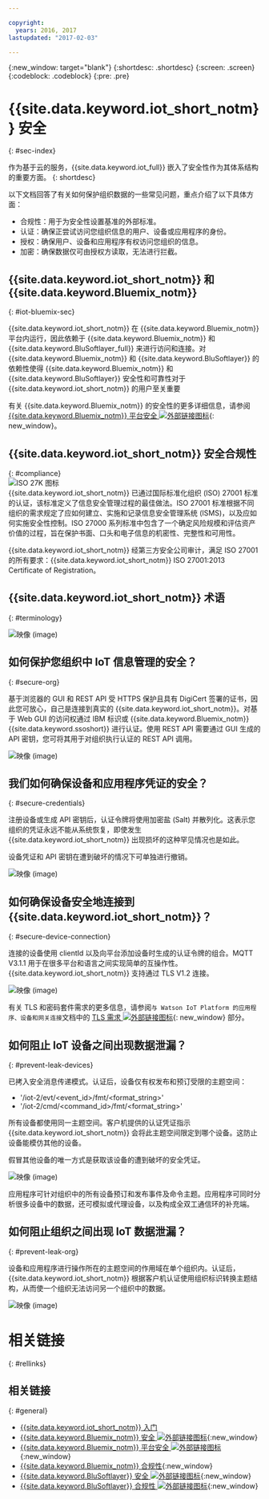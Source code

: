 ```yaml
---

copyright:
  years: 2016, 2017
lastupdated: "2017-02-03"

---
```


{:new_window: target="blank"}
{:shortdesc: .shortdesc}
{:screen: .screen}
{:codeblock: .codeblock}
{:pre: .pre}


# {{site.data.keyword.iot_short_notm}} 安全
{: #sec-index}

作为基于云的服务，{{site.data.keyword.iot_full}} 嵌入了安全性作为其体系结构的重要方面。
{: shortdesc}

以下文档回答了有关如何保护组织数据的一些常见问题，重点介绍了以下具体方面：

* 合规性：用于为安全性设置基准的外部标准。
* 认证：确保正尝试访问您组织信息的用户、设备或应用程序的身份。
* 授权：确保用户、设备和应用程序有权访问您组织的信息。
* 加密：确保数据仅可由授权方读取，无法进行拦截。

## {{site.data.keyword.iot_short_notm}} 和 {{site.data.keyword.Bluemix_notm}}
{: #iot-bluemix-sec}

{{site.data.keyword.iot_short_notm}} 在 {{site.data.keyword.Bluemix_notm}} 平台内运行，因此依赖于 {{site.data.keyword.Bluemix_notm}} 和 {{site.data.keyword.BluSoftlayer_full}} 来进行访问和连接。对 {{site.data.keyword.Bluemix_notm}} 和 {{site.data.keyword.BluSoftlayer}} 的依赖性使得 {{site.data.keyword.Bluemix_notm}} 和 {{site.data.keyword.BluSoftlayer}} 安全性和可靠性对于 {{site.data.keyword.iot_short_notm}} 的用户至关重要

有关 {{site.data.keyword.Bluemix_notm}} 的安全性的更多详细信息，请参阅 [{{site.data.keyword.Bluemix_notm}} 平台安全 ![外部链接图标](../../../../icons/launch-glyph.svg)](https://console.ng.bluemix.net/docs/security/index.html#platform-security){: new_window}。

## {{site.data.keyword.iot_short_notm}} 安全合规性
{: #compliance}  
![ISO 27K 图标](../../images/icon_iso27k1.png "ISO 27K 图标")   
{{site.data.keyword.iot_short_notm}} 已通过国际标准化组织 (ISO) 27001 标准的认证，该标准定义了信息安全管理过程的最佳做法。ISO 27001 标准根据不同组织的需求规定了应如何建立、实施和记录信息安全管理系统 (ISMS)，以及应如何实施安全性控制。ISO 27000 系列标准中包含了一个确定风险规模和评估资产价值的过程，旨在保护书面、口头和电子信息的机密性、完整性和可用性。

{{site.data.keyword.iot_short_notm}} 经第三方安全公司审计，满足 ISO 27001 的所有要求：{{site.data.keyword.iot_short_notm}} ISO 27001:2013 Certificate of Registration。


## {{site.data.keyword.iot_short_notm}} 术语
{: #terminology}

![映像 (image)](terminology_platform.svg)


## 如何保护您组织中 IoT 信息管理的安全？
{: #secure-org}

基于浏览器的 GUI 和 REST API 受 HTTPS 保护且具有 DigiCert 签署的证书，因此您可放心，自己是连接到真实的 {{site.data.keyword.iot_short_notm}}。对基于 Web GUI 的访问权通过 IBM 标识或 {{site.data.keyword.Bluemix_notm}} {{site.data.keyword.ssoshort}} 进行认证。使用 REST API 需要通过 GUI 生成的 API 密钥，您可将其用于对组织执行认证的 REST API 调用。

![映像 (image)](management_platform.svg)


## 我们如何确保设备和应用程序凭证的安全？
{: #secure-credentials}

注册设备或生成 API 密钥后，认证令牌将使用加密盐 (Salt) 并散列化。这表示您组织的凭证永远不能从系统恢复，即使发生 {{site.data.keyword.iot_short_notm}} 出现损坏的这种罕见情况也是如此。

设备凭证和 API 密钥在遭到破坏的情况下可单独进行撤销。

![映像 (image)](authentication_platform.svg)

## 如何确保设备安全地连接到 {{site.data.keyword.iot_short_notm}}？
{: #secure-device-connection}

连接的设备使用 clientId 以及向平台添加设备时生成的认证令牌的组合。MQTT V3.1.1 用于在很多平台和语言之间实现简单的互操作性。{{site.data.keyword.iot_short_notm}} 支持通过 TLS V1.2 连接。

![映像 (image)](connectivity_platform.svg)

有关 TLS 和密码套件需求的更多信息，请参阅`与 Watson IoT Platform 的应用程序、设备和网关连接`文档中的 [TLS 需求 ![外部链接图标](../../../../icons/launch-glyph.svg)](https://console.ng.bluemix.net/docs/services/IoT/reference/security/connect_devices_apps_gw.html#tls_requirements){: new_window} 部分。

## 如何阻止 IoT 设备之间出现数据泄漏？
{: #prevent-leak-devices}

已拷入安全消息传递模式。认证后，设备仅有权发布和预订受限的主题空间：

* '/iot-2/evt/<event_id>/fmt/<format_string>'
* '/iot-2/cmd/<command_id>/fmt/<format_string>'

所有设备都使用同一主题空间。客户机提供的认证凭证指示 {{site.data.keyword.iot_short_notm}} 会将此主题空间限定到哪个设备。这防止设备能模仿其他的设备。

假冒其他设备的唯一方式是获取该设备的遭到破坏的安全凭证。


![映像 (image)](device_scope_platform.svg)


应用程序可针对组织中的所有设备预订和发布事件及命令主题。应用程序可同时分析很多设备中的数据，还可模拟或代理设备，以及构成全双工通信环的补充端。


## 如何阻止组织之间出现 IoT 数据泄漏？
{: #prevent-leak-org}

设备和应用程序进行操作所在的主题空间的作用域在单个组织内。认证后，{{site.data.keyword.iot_short_notm}} 根据客户机认证使用组织标识转换主题结构，从而使一个组织无法访问另一个组织中的数据。

![映像 (image)](org_scope_platform.svg)

# 相关链接
{: #rellinks}
## 相关链接
{: #general}
* [{{site.data.keyword.iot_short_notm}} 入门](https://console.ng.bluemix.net/docs/services/IoT/index.html)
* [{{site.data.keyword.Bluemix_notm}} 安全 ![外部链接图标](../../../../icons/launch-glyph.svg "外部链接图标")](https://console.ng.bluemix.net/docs/security/index.html#security "外部链接图标"){:new_window}
* [{{site.data.keyword.Bluemix_notm}} 平台安全 ![外部链接图标](../../../../icons/launch-glyph.svg "外部链接图标")](https://console.ng.bluemix.net/docs/security/index.html#platform-security "外部链接图标"){:new_window}
* [{{site.data.keyword.Bluemix_notm}} 合规性](https://console.ng.bluemix.net/docs/security/index.html#compliance){:new_window}
* [{{site.data.keyword.BluSoftlayer}} 安全 ![外部链接图标](../../../../icons/launch-glyph.svg "外部链接图标")](http://www.softlayer.com/security "外部链接图标"){:new_window}
* [{{site.data.keyword.BluSoftlayer}} 合规性 ![外部链接图标](../../../../icons/launch-glyph.svg "外部链接图标")](http://www.softlayer.com/compliance "外部链接图标"){:new_window}
